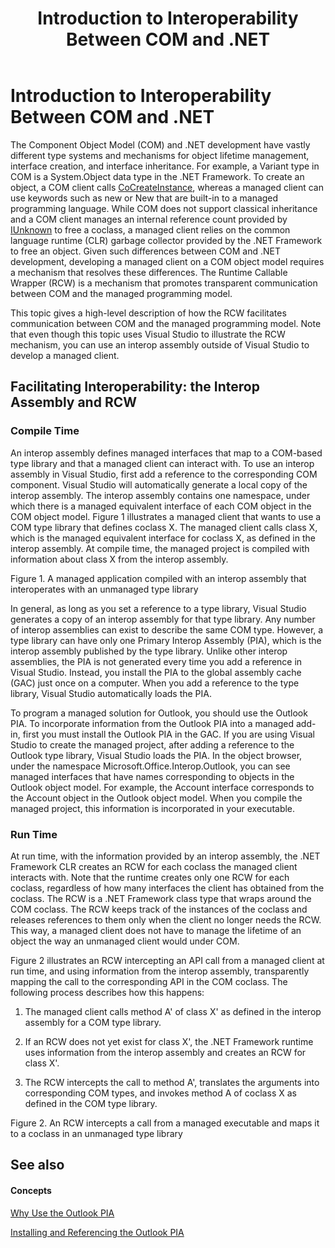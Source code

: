 ﻿---
title: Introduction to Interoperability Between COM and .NET
TOCTitle: Introduction to Interoperability Between COM and .NET
ms:assetid: 6b2d099a-ec6f-4099-aaf6-e61003fe5a32
ms:mtpsurl: https://msdn.microsoft.com/en-us/library/Bb610378(v=office.15)
ms:contentKeyID: 55119776
ms.date: 07/24/2014
mtps_version: v=office.15
---

# Introduction to Interoperability Between COM and .NET

The Component Object Model (COM) and .NET development have vastly different type systems and mechanisms for object lifetime management, interface creation, and interface inheritance. For example, a Variant type in COM is a System.Object data type in the .NET Framework. To create an object, a COM client calls [CoCreateInstance](http://go.microsoft.com/fwlink/?linkid=88440), whereas a managed client can use keywords such as new or New that are built-in to a managed programming language. While COM does not support classical inheritance and a COM client manages an internal reference count provided by [IUnknown](http://go.microsoft.com/fwlink/?linkid=88442) to free a coclass, a managed client relies on the common language runtime (CLR) garbage collector provided by the .NET Framework to free an object. Given such differences between COM and .NET development, developing a managed client on a COM object model requires a mechanism that resolves these differences. The Runtime Callable Wrapper (RCW) is a mechanism that promotes transparent communication between COM and the managed programming model.

This topic gives a high-level description of how the RCW facilitates communication between COM and the managed programming model. Note that even though this topic uses Visual Studio to illustrate the RCW mechanism, you can use an interop assembly outside of Visual Studio to develop a managed client.

## Facilitating Interoperability: the Interop Assembly and RCW

### Compile Time

An interop assembly defines managed interfaces that map to a COM-based type library and that a managed client can interact with. To use an interop assembly in Visual Studio, first add a reference to the corresponding COM component. Visual Studio will automatically generate a local copy of the interop assembly. The interop assembly contains one namespace, under which there is a managed equivalent interface of each COM object in the COM object model. Figure 1 illustrates a managed client that wants to use a COM type library that defines coclass X. The managed client calls class X, which is the managed equivalent interface for coclass X, as defined in the interop assembly. At compile time, the managed project is compiled with information about class X from the interop assembly.

Figure 1. A managed application compiled with an interop assembly that interoperates with an unmanaged type library

  

In general, as long as you set a reference to a type library, Visual Studio generates a copy of an interop assembly for that type library. Any number of interop assemblies can exist to describe the same COM type. However, a type library can have only one Primary Interop Assembly (PIA), which is the interop assembly published by the type library. Unlike other interop assemblies, the PIA is not generated every time you add a reference in Visual Studio. Instead, you install the PIA to the global assembly cache (GAC) just once on a computer. When you add a reference to the type library, Visual Studio automatically loads the PIA.

To program a managed solution for Outlook, you should use the Outlook PIA. To incorporate information from the Outlook PIA into a managed add-in, first you must install the Outlook PIA in the GAC. If you are using Visual Studio to create the managed project, after adding a reference to the Outlook type library, Visual Studio loads the PIA. In the object browser, under the namespace Microsoft.Office.Interop.Outlook, you can see managed interfaces that have names corresponding to objects in the Outlook object model. For example, the Account interface corresponds to the Account object in the Outlook object model. When you compile the managed project, this information is incorporated in your executable.

### Run Time

At run time, with the information provided by an interop assembly, the .NET Framework CLR creates an RCW for each coclass the managed client interacts with. Note that the runtime creates only one RCW for each coclass, regardless of how many interfaces the client has obtained from the coclass. The RCW is a .NET Framework class type that wraps around the COM coclass. The RCW keeps track of the instances of the coclass and releases references to them only when the client no longer needs the RCW. This way, a managed client does not have to manage the lifetime of an object the way an unmanaged client would under COM.

Figure 2 illustrates an RCW intercepting an API call from a managed client at run time, and using information from the interop assembly, transparently mapping the call to the corresponding API in the COM coclass. The following process describes how this happens:

1.  The managed client calls method A' of class X' as defined in the interop assembly for a COM type library.

2.  If an RCW does not yet exist for class X', the .NET Framework runtime uses information from the interop assembly and creates an RCW for class X'.

3.  The RCW intercepts the call to method A', translates the arguments into corresponding COM types, and invokes method A of coclass X as defined in the COM type library.

Figure 2. An RCW intercepts a call from a managed executable and maps it to a coclass in an unmanaged type library

  

## See also

#### Concepts

[Why Use the Outlook PIA](why-use-the-outlook-pia.md)

[Installing and Referencing the Outlook PIA](installing-and-referencing-the-outlook-pia.md)

